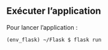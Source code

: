 
## Exécuter l’application

Pour lancer l’application :  
```shell
(env_flask) ~/Flask $ flask run
```


